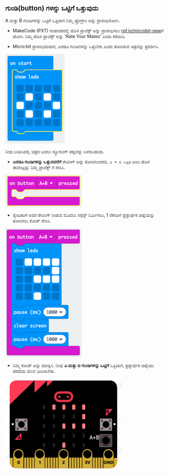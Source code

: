 ## ಗುಂಡಿ(button) ಗಳನ್ನು ಒಟ್ಟಿಗೆ ಒತ್ತುವುದು

A ಮತ್ತು B ಗುಂಡಿಗಳನ್ನು ಒಟ್ಟಿಗೆ ಒತ್ತಿದಾಗ ನಿಮ್ಮ ಪ್ರೋಗ್ರಾಂ ಅನ್ನು ಪ್ರಾರಂಭಿಸೋಣ.

+ MakeCode (PXT) ಸಂಪಾದಕದಲ್ಲಿ ಹೊಸ ಪ್ರಾಜೆಕ್ಟ್ ಅನ್ನು ಪ್ರಾರಂಭಿಸಲು <a href="https://rpf.io/microbit-new" target="_blank">rpf.io/microbit-new</a>ಗೆ ಹೋಗಿ. ನಿಮ್ಮ ಹೊಸ ಪ್ರಾಜೆಕ್ಟ್ ಅನ್ನು 'Rate Your Mates' ಎಂದು ಕರೆಯಿರಿ.

+ Micro:bit ಪ್ರಾರಂಭವಾದಾಗ, ಎರಡೂ ಗುಂಡಿಗಳನ್ನು ಒತ್ತಬೇಕು ಎಂದು ತೋರಿಸುವ ಚಿತ್ರವನ್ನು ಪ್ರದರ್ಶಿಸಿ.

![ಸ್ಕ್ರೀನ್‍ಶಾಟ್](images/rate-start-img.png)

ನೀವು ಬಯಸಿದಲ್ಲಿ ಚಿತ್ರದ ಬದಲು ಸ್ಕ್ರೋಲಿಂಗ್ ಪಠ್ಯವನ್ನು ಬಳಸಬಹುದು.

+ **ಎರಡೂ ಗುಂಡಿಗಳನ್ನು ಒತ್ತುವವರೆಗೆ** ರೇಟಿಂಗ್ ಅನ್ನು ತೋರಿಸಬಾರದು. `ಎ + ಬಿ ಒತ್ತಿದ` ಎಂಬ ಹೊಸ ಈವೆಂಟ್ಟನ್ನು ನಿಮ್ಮ ಪ್ರಾಜೆಕ್ಟ್ ಗೆ ಸೇರಿಸಿ.

![ಸ್ಕ್ರೀನ್‍ಶಾಟ್](images/rate-ab.png)

+ ಸ್ನೇಹಿತರಿಗೆ ಅವರ ರೇಟಿಂಗ್ ನೀಡುವ ಮೊದಲು ಸಸ್ಪೆನ್ಸ್ ನಿರ್ಮಿಸಲು, 1 ಸೆಕೆಂಡಿಗೆ ಪ್ರಶ್ನಾರ್ಥಕ ಚಿಹ್ನೆಯನ್ನು ತೋರಿಸಲು ಕೋಡ್ ಸೇರಿಸಿ.

![ಸ್ಕ್ರೀನ್‍ಶಾಟ್](images/rate-question.png)

+ ನಿಮ್ಮ ಕೋಡ್ ಅನ್ನು ಪರೀಕ್ಷಿಸಿ. ನೀವು **ಎ ಮತ್ತು ಬಿ ಗುಂಡಿಗಳನ್ನು ಒಟ್ಟಿಗೆ** ಒತ್ತಿದಾಗ, ಪ್ರಶ್ನಾರ್ಥಕ ಚಿಹ್ನೆಯು ಪರದೆಯ ಮೇಲೆ ಮಿಂಚಬೇಕು.

![ಸ್ಕ್ರೀನ್‍ಶಾಟ್](images/rate-question-test.png)